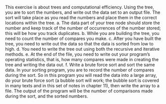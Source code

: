 This exercise is about trees and computational efficiency. Using the tree, you are to sort the numbers, and write out the data set to an output file. The sort will take place as you read the numbers and place them in the correct locations within the tree.
a. The data part of your tree node should store the number and keep track of the
number of occurrences of the number stored; this will be how you track
duplicates.
b. While you are building the tree, you need to count the number of compares
you make.
c. After you have built the tree, you need to write out the data so that the data is
sorted from low to high.
d. You need to write the tree out using both the recursive and iterative methods.
e. At the end of the file, you need to write out your program’s operating
statistics, that is, how many compares were made in creating the tree and
writing the data out.
f. Write a brute force sort and sort the same data. In your sorting program, you
are to record the number of compares during the sort. So in this program you
will read the data into a large array, do your brute force sort (a bubble sort will
work; the bubble sort is covered in many texts and in this set of notes in
chapter 11), then write the array to a file. The output of the program will be
the number of comparisons made during the sort, and the sorted numbers.
